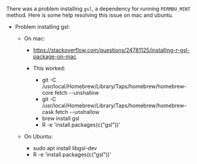 There was a problem installing `gsl`, a dependency for running `PERMBU_MINT` method.
Here is some help resolving this issue on mac and ubuntu.

* Problem installing gsl:
    
    * On mac:
        * https://stackoverflow.com/questions/24781125/installing-r-gsl-package-on-mac
        * This worked:  
    
            * git -C /usr/local/Homebrew/Library/Taps/homebrew/homebrew-core fetch --unshallow
            * git -C /usr/local/Homebrew/Library/Taps/homebrew/homebrew-cask fetch --unshallow
            * brew install gsl
            * R -e 'install.packages(c("gsl"))'
            
    * On Ubuntu:
        * sudo apt install libgsl-dev          
        * R -e 'install.packages(c("gsl"))'              
